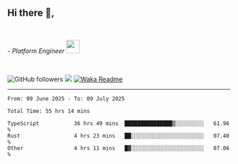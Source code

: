 <h2>Hi there  👋,</h2> </br>

<p><em>- Platform Engineer <img src="https://media.giphy.com/media/WUlplcMpOCEmTGBtBW/giphy.gif" width="30"> 
</em></p></br>


<!--[![Linkedin: prandogabriel](https://img.shields.io/badge/-prandogabriel-blue?style=flat-square&logo=Linkedin&logoColor=white&link=https://www.linkedin.com/in/prandogabriel/)](https://www.linkedin.com/in/prandogabriel)-->
![GitHub followers](https://img.shields.io/github/followers/prandogabriel?label=Follow&style=social)
![](https://komarev.com/ghpvc/?username=prandogabriel)
[![Waka Readme](https://github.com/prandogabriel/prandogabriel/actions/workflows/update-stats.yml.yml/badge.svg)](https://github.com/prandogabriel/prandogabriel/actions/workflows/update-stats.yml.yml)

---

<!--START_SECTION:waka-->

```golang
From: 09 June 2025 - To: 09 July 2025

Total Time: 55 hrs 14 mins

TypeScript           36 hrs 49 mins  ███████████████▒░░░░░░░░░   61.96 %
Rust                 4 hrs 23 mins   ██░░░░░░░░░░░░░░░░░░░░░░░   07.40 %
Other                4 hrs 11 mins   █▓░░░░░░░░░░░░░░░░░░░░░░░   07.06 %
```

<!--END_SECTION:waka-->
